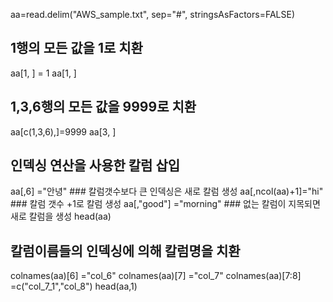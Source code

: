 aa=read.delim("AWS_sample.txt", sep="#", stringsAsFactors=FALSE)

## 1행의 모든 값을 1로 치환
aa[1, ] = 1
aa[1, ]

## 1,3,6행의 모든 값을 9999로 치환
aa[c(1,3,6),]=9999
aa[3, ]

## 인덱싱 연산을 사용한 칼럼 삽입
aa[,6] ="안녕" ### 칼럼갯수보다 큰 인덱싱은 새로 칼럼 생성
aa[,ncol(aa)+1]="hi" ### 칼럼 갯수 +1로 칼럼 생성
aa[,"good"] ="morning" ### 없는 칼럼이 지목되면 새로 칼럼을 생성
head(aa)

## 칼럼이름들의 인덱싱에 의해 칼럼명을 치환
colnames(aa)[6] ="col_6"
colnames(aa)[7] ="col_7"
colnames(aa)[7:8] =c("col_7_1","col_8")
head(aa,1)